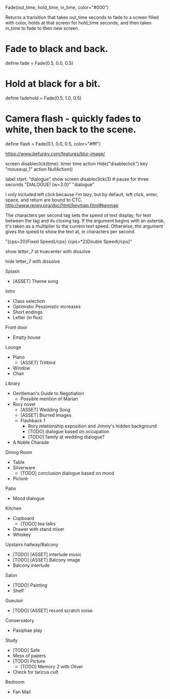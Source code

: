 Fade(out_time, hold_time, in_time, color="#000")

Returns a transition that takes out_time seconds to fade to a screen filled with color, holds at that screen for hold_time seconds, and then takes in_time to fade to then new screen.

# Fade to black and back.
define fade = Fade(0.5, 0.0, 0.5)

# Hold at black for a bit.
define fadehold = Fade(0.5, 1.0, 0.5)

# Camera flash - quickly fades to white, then back to the scene.
define flash = Fade(0.1, 0.0, 0.5, color="#fff")


https://www.befunky.com/features/blur-image/


screen disableclick(time):
    timer time action Hide("disableclick")
    key "mouseup_1" action NullAction()

label start:
    "dialogue"
    show screen disableclick(3) # pause for three seconds
    "DIALOGUE! {w=3.0}"
    "dialogue"


I only included left click because I'm lazy, but by default, left click, enter, space, and return are bound to CTC. http://www.renpy.org/doc/html/keymap.html#keymap


The characters per second tag sets the speed of text display, for text between the tag and its closing tag. If the argument begins with an asterisk, it's taken as a multiplier to the current text speed. Otherwise, the argument gives the speed to show the text at, in characters per second.

"{cps=20}Fixed Speed{/cps} {cps=*2}Double Speed{/cps}"



show letter_7 at truecenter
with dissolve

hide letter_7
with dissolve



Splash
- [ASSET] Theme song

Intro
- Class selection
- Optimistic Pessimistic increases
- Short endings
- Letter (in flux)

Front door
- Empty house

Lounge
- Piano
  - [ASSET] Trillbird
- Window
- Chair

Library
- Gentleman's Guide to Negotiation
  - Possible mention of Marian
- Rory novel
  - [ASSET] Wedding Song
  - [ASSET] Blurred Images
  - Flashback 1
    - Rory relationship exposition and Jimmy's hidden background
    - [TODO] dialogue based on occupation
    - [TODO] family at wedding dialogue?
- A Noble Charade

Dining Room
- Table
- Silverware
  - [TODO] conclusion dialogue based on mood
- Picture

Patio
- Mood dialogue

Kitchen
- Cupboard
  - [TODO] tea talks
- Drawer with stand mixer
- Whiskey

Upstairs hallway/Balcony
- [TODO] [ASSET] interlude music
- [TODO] [ASSET] Balcony image
- Balcony interlude

Salon
- [TODO] Painting
- Shelf

Gueuloir
  - [TODO] [ASSET] record scratch noise

Conservatory
- Pasiphae play

Study
- [TODO] Safe
- Mess of papers
- [TODO] Picture
  - [TODO] Memory 2 with Oliver
- Check for taricus cult

Bedroom
- Fan Mail
